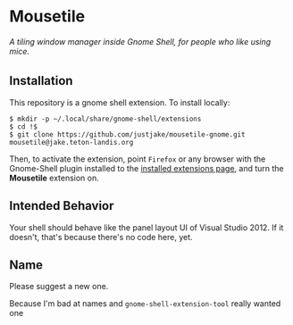 # Mousetile

###### A tiling window manager inside Gnome Shell, for people who like using mice.

## Installation

This repository is a gnome shell extension. To install locally:

    $ mkdir -p ~/.local/share/gnome-shell/extensions
    $ cd !$
    $ git clone https://github.com/justjake/mousetile-gnome.git mousetile@jake.teton-landis.org

Then, to activate the extension, point `Firefox` or any browser with
the Gnome-Shell plugin installed to the [installed extensions
page](https://extensions.gnome.org/local/), and turn the **Mousetile**
extension on.

## Intended Behavior

Your shell should behave like the panel layout UI of Visual Studio
2012. If it doesn't, that's because there's no code here, yet.

## Name

Please suggest a new one.

Because I'm bad at names and `gnome-shell-extension-tool` really wanted
one
